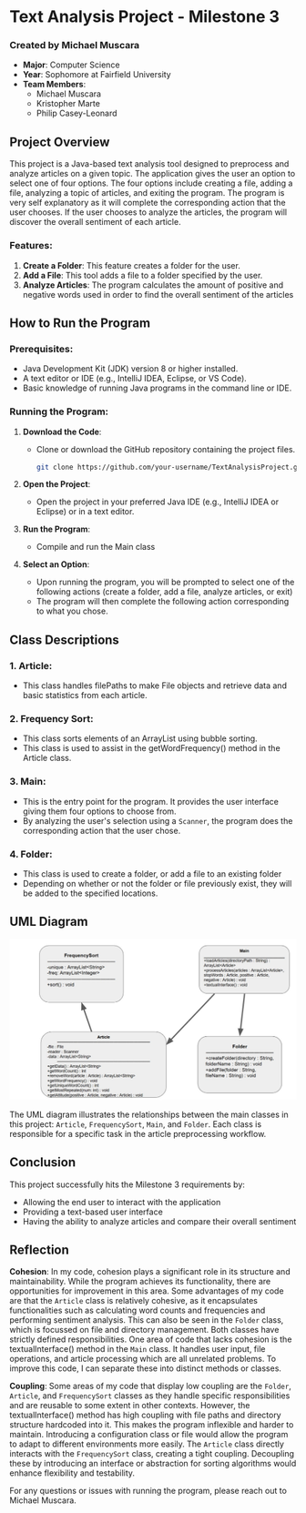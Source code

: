 # Text Analysis Project - Milestone 3

### Created by Michael Muscara
- **Major**: Computer Science
- **Year**: Sophomore at Fairfield University
- **Team Members**:
  - Michael Muscara
  - Kristopher Marte
  - Philip Casey-Leonard

## Project Overview
This project is a Java-based text analysis tool designed to preprocess and analyze articles on a given topic. The application gives the user an option to select one of four options. The four options include creating a file, adding a file, analyzing a topic of articles, and exiting the program. The program is very self explanatory as it will complete the corresponding action that the user chooses. If the user chooses to analyze the articles, the program will discover the overall sentiment of each article.

### Features:
1. **Create a Folder**: This feature creates a folder for the user.
2. **Add a File**: This tool adds a file to a folder specified by the user.
3. **Analyze Articles**: The program calculates the amount of positive and negative words used in order to find the overall sentiment of the articles

## How to Run the Program

### Prerequisites:
- Java Development Kit (JDK) version 8 or higher installed.
- A text editor or IDE (e.g., IntelliJ IDEA, Eclipse, or VS Code).
- Basic knowledge of running Java programs in the command line or IDE.

### Running the Program:
1. **Download the Code**:
   - Clone or download the GitHub repository containing the project files.
     ```bash
     git clone https://github.com/your-username/TextAnalysisProject.git
     ```
     
2. **Open the Project**:
   - Open the project in your preferred Java IDE (e.g., IntelliJ IDEA or Eclipse) or in a text editor.
     
3. **Run the Program**:
   - Compile and run the Main class
     
4. **Select an Option**:
   - Upon running the program, you will be prompted to select one of the following actions (create a folder, add a file, analyze articles, or exit)
   - The program will then complete the following action corresponding to what you chose. 
  
## Class Descriptions

### 1. **Article**:
   - This class handles filePaths to make File objects and retrieve data and basic statistics from each article.

### 2. **Frequency Sort**:
   - This class sorts elements of an ArrayList using bubble sorting.
   - This class is used to assist in the getWordFrequency() method in the Article class.

### 3. **Main**:
   - This is the entry point for the program. It provides the user interface giving them four options to choose from.
   - By analyzing the user's selection using a `Scanner`, the program does the corresponding action that the user chose.  

### 4. **Folder**: 
   - This class is used to create a folder, or add a file to an existing folder
   - Depending on whether or not the folder or file previously exist, they will be added to the specified locations. 

## UML Diagram
![UML Diagram](https://github.com/michaelmuscara/Semester-Project-Milestone-3/blob/main/Milestone%203%20UML%20Diagram.jpg)

The UML diagram illustrates the relationships between the main classes in this project: `Article`, `FrequencySort`, `Main`, and `Folder`. Each class is responsible for a specific task in the article preprocessing workflow.

## Conclusion
This project successfully hits the Milestone 3 requirements by:
- Allowing the end user to interact with the application
- Providing a text-based user interface
- Having the ability to analyze articles and compare their overall sentiment

## Reflection
**Cohesion**: In my code, cohesion plays a significant role in its structure and maintainability. While the program achieves its functionality, there are opportunities for improvement in this area. Some advantages of my code are that the `Article` class is relatively cohesive, as it encapsulates functionalities such as calculating word counts and frequencies and performing sentiment analysis. This can also be seen in the `Folder` class, which is focussed on file and directory management. Both classes have strictly defined responsibilities. One area of code that lacks cohesion is the textualInterface() method in the `Main` class. It handles user input, file operations, and article processing which are all unrelated problems. To improve this code, I can separate these into distinct methods or classes. 

**Coupling**: Some areas of my code that display low coupling are the `Folder`, `Article`, and `FrequencySort` classes as they handle specific responsibilities and are reusable to some extent in other contexts. However, the textualInterface() method has high coupling with file paths and directory structure hardcoded into it. This makes the program inflexible and harder to maintain. Introducing a configuration class or file would allow the program to adapt to different environments more easily. The `Article` class directly interacts with the `FrequencySort` class, creating a tight coupling. Decoupling these by introducing an interface or abstraction for sorting algorithms would enhance flexibility and testability.

For any questions or issues with running the program, please reach out to Michael Muscara.
